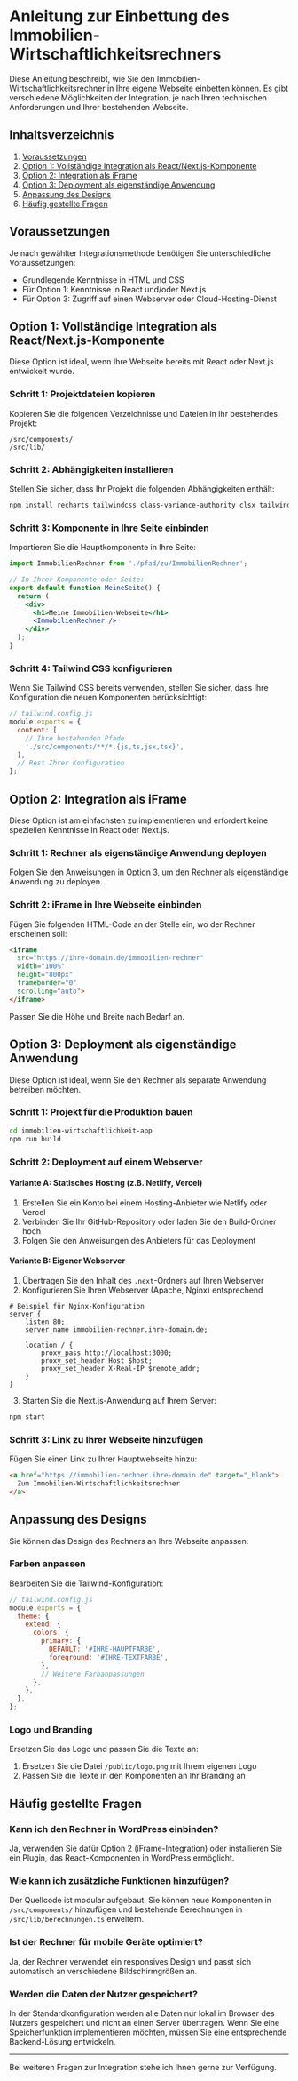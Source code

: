 # Anleitung zur Einbettung des Immobilien-Wirtschaftlichkeitsrechners

Diese Anleitung beschreibt, wie Sie den Immobilien-Wirtschaftlichkeitsrechner in Ihre eigene Webseite einbetten können. Es gibt verschiedene Möglichkeiten der Integration, je nach Ihren technischen Anforderungen und Ihrer bestehenden Webseite.

## Inhaltsverzeichnis

1. [Voraussetzungen](#voraussetzungen)
2. [Option 1: Vollständige Integration als React/Next.js-Komponente](#option-1-vollständige-integration-als-reactnextjs-komponente)
3. [Option 2: Integration als iFrame](#option-2-integration-als-iframe)
4. [Option 3: Deployment als eigenständige Anwendung](#option-3-deployment-als-eigenständige-anwendung)
5. [Anpassung des Designs](#anpassung-des-designs)
6. [Häufig gestellte Fragen](#häufig-gestellte-fragen)

## Voraussetzungen

Je nach gewählter Integrationsmethode benötigen Sie unterschiedliche Voraussetzungen:

- Grundlegende Kenntnisse in HTML und CSS
- Für Option 1: Kenntnisse in React und/oder Next.js
- Für Option 3: Zugriff auf einen Webserver oder Cloud-Hosting-Dienst

## Option 1: Vollständige Integration als React/Next.js-Komponente

Diese Option ist ideal, wenn Ihre Webseite bereits mit React oder Next.js entwickelt wurde.

### Schritt 1: Projektdateien kopieren

Kopieren Sie die folgenden Verzeichnisse und Dateien in Ihr bestehendes Projekt:

```
/src/components/
/src/lib/
```

### Schritt 2: Abhängigkeiten installieren

Stellen Sie sicher, dass Ihr Projekt die folgenden Abhängigkeiten enthält:

```bash
npm install recharts tailwindcss class-variance-authority clsx tailwind-merge lucide-react @radix-ui/react-label @radix-ui/react-select @radix-ui/react-slider
```

### Schritt 3: Komponente in Ihre Seite einbinden

Importieren Sie die Hauptkomponente in Ihre Seite:

```jsx
import ImmobilienRechner from './pfad/zu/ImmobilienRechner';

// In Ihrer Komponente oder Seite:
export default function MeineSeite() {
  return (
    <div>
      <h1>Meine Immobilien-Webseite</h1>
      <ImmobilienRechner />
    </div>
  );
}
```

### Schritt 4: Tailwind CSS konfigurieren

Wenn Sie Tailwind CSS bereits verwenden, stellen Sie sicher, dass Ihre Konfiguration die neuen Komponenten berücksichtigt:

```js
// tailwind.config.js
module.exports = {
  content: [
    // Ihre bestehenden Pfade
    './src/components/**/*.{js,ts,jsx,tsx}',
  ],
  // Rest Ihrer Konfiguration
};
```

## Option 2: Integration als iFrame

Diese Option ist am einfachsten zu implementieren und erfordert keine speziellen Kenntnisse in React oder Next.js.

### Schritt 1: Rechner als eigenständige Anwendung deployen

Folgen Sie den Anweisungen in [Option 3](#option-3-deployment-als-eigenständige-anwendung), um den Rechner als eigenständige Anwendung zu deployen.

### Schritt 2: iFrame in Ihre Webseite einbinden

Fügen Sie folgenden HTML-Code an der Stelle ein, wo der Rechner erscheinen soll:

```html
<iframe 
  src="https://ihre-domain.de/immobilien-rechner" 
  width="100%" 
  height="800px" 
  frameborder="0" 
  scrolling="auto">
</iframe>
```

Passen Sie die Höhe und Breite nach Bedarf an.

## Option 3: Deployment als eigenständige Anwendung

Diese Option ist ideal, wenn Sie den Rechner als separate Anwendung betreiben möchten.

### Schritt 1: Projekt für die Produktion bauen

```bash
cd immobilien-wirtschaftlichkeit-app
npm run build
```

### Schritt 2: Deployment auf einem Webserver

#### Variante A: Statisches Hosting (z.B. Netlify, Vercel)

1. Erstellen Sie ein Konto bei einem Hosting-Anbieter wie Netlify oder Vercel
2. Verbinden Sie Ihr GitHub-Repository oder laden Sie den Build-Ordner hoch
3. Folgen Sie den Anweisungen des Anbieters für das Deployment

#### Variante B: Eigener Webserver

1. Übertragen Sie den Inhalt des `.next`-Ordners auf Ihren Webserver
2. Konfigurieren Sie Ihren Webserver (Apache, Nginx) entsprechend

```nginx
# Beispiel für Nginx-Konfiguration
server {
    listen 80;
    server_name immobilien-rechner.ihre-domain.de;
    
    location / {
        proxy_pass http://localhost:3000;
        proxy_set_header Host $host;
        proxy_set_header X-Real-IP $remote_addr;
    }
}
```

3. Starten Sie die Next.js-Anwendung auf Ihrem Server:

```bash
npm start
```

### Schritt 3: Link zu Ihrer Webseite hinzufügen

Fügen Sie einen Link zu Ihrer Hauptwebseite hinzu:

```html
<a href="https://immobilien-rechner.ihre-domain.de" target="_blank">
  Zum Immobilien-Wirtschaftlichkeitsrechner
</a>
```

## Anpassung des Designs

Sie können das Design des Rechners an Ihre Webseite anpassen:

### Farben anpassen

Bearbeiten Sie die Tailwind-Konfiguration:

```js
// tailwind.config.js
module.exports = {
  theme: {
    extend: {
      colors: {
        primary: {
          DEFAULT: '#IHRE-HAUPTFARBE',
          foreground: '#IHRE-TEXTFARBE',
        },
        // Weitere Farbanpassungen
      },
    },
  },
};
```

### Logo und Branding

Ersetzen Sie das Logo und passen Sie die Texte an:

1. Ersetzen Sie die Datei `/public/logo.png` mit Ihrem eigenen Logo
2. Passen Sie die Texte in den Komponenten an Ihr Branding an

## Häufig gestellte Fragen

### Kann ich den Rechner in WordPress einbinden?

Ja, verwenden Sie dafür Option 2 (iFrame-Integration) oder installieren Sie ein Plugin, das React-Komponenten in WordPress ermöglicht.

### Wie kann ich zusätzliche Funktionen hinzufügen?

Der Quellcode ist modular aufgebaut. Sie können neue Komponenten in `/src/components/` hinzufügen und bestehende Berechnungen in `/src/lib/berechnungen.ts` erweitern.

### Ist der Rechner für mobile Geräte optimiert?

Ja, der Rechner verwendet ein responsives Design und passt sich automatisch an verschiedene Bildschirmgrößen an.

### Werden die Daten der Nutzer gespeichert?

In der Standardkonfiguration werden alle Daten nur lokal im Browser des Nutzers gespeichert und nicht an einen Server übertragen. Wenn Sie eine Speicherfunktion implementieren möchten, müssen Sie eine entsprechende Backend-Lösung entwickeln.

---

Bei weiteren Fragen zur Integration stehe ich Ihnen gerne zur Verfügung.
